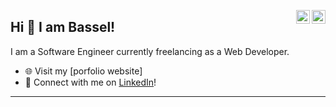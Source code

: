 <a href="https://twitter.com/____Bassel" target="_blank" rel="nofollow"><img align="right" alt="Bassel's Twitter" width="22px" src="https://cdn.jsdelivr.net/npm/simple-icons@v3/icons/twitter.svg" /></a><a href="https://www.linkedin.com/in/bassel-abdelkader-6b0953221/" target="_blank" rel="nofollow"><img align="right" alt="Bassel's Linkedin" width="22px" src="https://cdn.jsdelivr.net/npm/simple-icons@v3/icons/linkedin.svg" /></a>

## Hi 👋 I am Bassel! 
I am a Software Engineer currently freelancing as a Web Developer.

- 🌐 Visit my [porfolio website]
- 🔗  Connect with me on [LinkedIn](https://www.linkedin.com/in/bassel-abdelkader-6b0953221/)!

---

